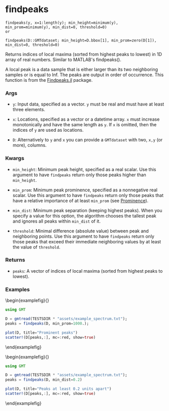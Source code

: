 # findpeaks

```
findpeaks(y, x=1:length(y); min_height=minimum(y), min_prom=minimum(y), min_dist=0, threshold=0)
or
    
findpeaks(D::GMTdataset; min_height=D.bbox[1], min_prom=zero(D[1]), min_dist=0, threshold=0)
```

Returns indices of local maxima (sorted from highest peaks to lowest) in 1D array of real numbers.
Similar to MATLAB's findpeaks().

A local peak is a data sample that is either larger than its two neighboring samples or is equal to Inf.
The peaks are output in order of occurrence. This function is from the [Findpeaks.jl](https://github.com/tungli/Findpeaks.jl) package.

### Args
- `y`: Input data, specified as a vector. `y` must be real and must have at least three elements.

- `x`: Locations, specified as a vector or a datetime array. `x` must increase monotonically and have the
   same length as `y`. If `x` is omitted, then the indices of `y` are used as locations.

- `D`: Alternatively to `y` and `x` you can provide a `GMTdataset` with two, `x,y` (or more), columns.

### Kwargs
- `min_height`: Minimum peak height, specified as a real scalar. Use this argument to have
   ``findpeaks`` return only those peaks higher than `min_height`. 

- `min_prom`: Minimum peak prominence, specified as a nonnegative real scalar. Use this
   argument to have ``findpeaks`` return only those peaks that have a relative importance of at least
   `min_prom` (see [Prominence](https://www.mathworks.com/help/signal/ref/findpeaks.html#buff2uu)).

- `min_dist`: Minimum peak separation (keeping highest peaks). When you specify a value for this option,
   the algorithm chooses the tallest peak and ignores all peaks within `min_dist` of it.

- `threshold`: Minimal difference (absolute value) between peak and neighboring points. Use this argument to have
   ``findpeaks`` return only those peaks that exceed their immediate neighboring values by at least the value of `threshold`.

### Returns
- `peaks`: A vector of indices of local maxima (sorted from highest peaks to lowest).

### Examples

\begin{examplefig}{}
```julia
using GMT

D = gmtread(TESTSDIR * "assets/example_spectrum.txt");
peaks = findpeaks(D, min_prom=1000.);

plot(D, title="Prominent peaks")
scatter!(D[peaks,:], mc=:red, show=true)
```
\end{examplefig}

\begin{examplefig}{}
```julia
using GMT

D = gmtread(TESTSDIR * "assets/example_spectrum.txt");
peaks = findpeaks(D, min_dist=0.2)

plot(D, title="Peaks at least 0.2 units apart")
scatter!(D[peaks,:], mc=:red, show=true)
```
\end{examplefig}
